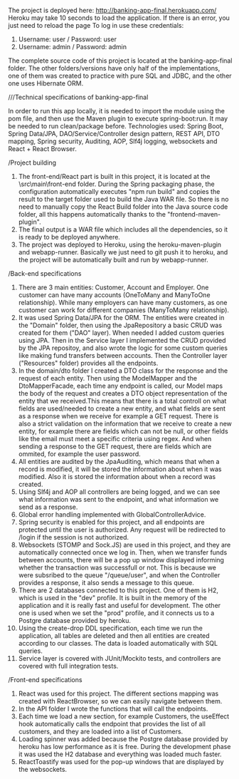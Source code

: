 The project is deployed here:
http://banking-app-final.herokuapp.com/
Heroku may take 10 seconds to load the application. If there is an error, you just need to reload the page
To log in use these credentials:
1. Username: user / Password: user
2. Username: admin / Password: admin

The complete source code of this project is located at the banking-app-final folder. The other folders/versions have only half of the implementations, one of them was created to practice with pure SQL and JDBC, and the other one uses Hibernate ORM. 

///Technical specifications of banking-app-final

In order to run this app locally, it is needed to import the module using the pom file, and then use the Maven plugin to execute spring-boot:run. It may be needed to run clean/package before.
Technologies used:  Spring Boot, Spring Data/JPA, DAO/Service/Controller design pattern,  REST API, DTO mapping,  Spring security, Auditing, AOP, Slf4j logging, websockets and React + React Browser.

/Project building
1. The front-end/React part is built in this project, it is located at the \src\main\front-end folder.  During the Spring packaging phase, the configuration automatically executes "npm run build" and copies the result to the target folder used to build the Java WAR file. So there is no need to manually copy the React Build folder into the Java source code folder, all this happens automatically thanks to the "frontend-maven-plugin".
2. The final output is a WAR file which includes all the dependencies, so it is ready to be deployed anywhere.
3. The project was deployed to Heroku, using the heroku-maven-plugin and webapp-runner. Basically we just need to git push it to heroku, and the project will be automatically built and run by webapp-runner.

/Back-end specifications
1. There are 3 main entities: Customer, Account and Employer. One customer can have many accounts (OneToMany and ManyToOne relationship). While many employers can have many customers, as one customer can work for different companies (ManyToMany relationship).
2. It was used Spring Data/JPA for the ORM. The entities were created in the "Domain" folder, then using the JpaRepository a basic CRUD was created for them ("DAO" layer). When needed I added custom queries using JPA. Then in the Service layer I implemented the CRUD provided by the JPA repositoy, and also wrote the logic for some custom queries like  making fund transfers between accounts. Then the Controller layer ("Resources" folder)  provides all the endpoints.
3. In the domain/dto folder I created a DTO class for the response and the request of each entity. Then using the ModelMapper and the DtoMapperFacade, each time any endpoint is called, our Model maps the body of the request and creates a DTO object representation of the entity that we received.This means that there is a total controll on what fields are used/needed to create a new entity, and what fields are sent as a response when we receive for example a GET request. There is also a strict validation on the information that we receive to create a new entity, for example there are fields which can not be null, or other fields like the email must meet a specific criteria using regex. And when sending a response to the GET request, there are fields which are ommited, for example the user password. 
4. All entities are audited by the JpaAuditing, which means that when a record is modified, it will be stored the information about when it was modified. Also it is stored the information about when a record was created.
5. Using Slf4j and AOP all controllers are being logged, and we can see what information was sent to the endpoint, and what information we send as a response.
6. Global error handling implemented with GlobalControllerAdvice.
7. Spring security is enabled for this project, and all endpoints are protected until the user is authorized. Any request will be redirected to /login if the session is not authorized. 
8. Websockets (STOMP and Sock.JS) are used in this project, and they are automatically connected once we log in. Then, when we transfer funds between accounts, there will be a pop up window displayed informing whether the transaction was successfull or not. This is because we were subsribed to the queue "/queue/user", and when the Controller provides a response, it also sends a message to this queue.
9. There are 2 databases connected to this project. One of them is H2, which is used in the "dev" profile. It is built in the memory of the application and it is really fast and useful for development. The other one is used when we set the "prod" profile, and it connects us to a Postgre database provided by heroku.
10. Using the create-drop DDL specification, each time we run the application, all tables are deleted and then all entities are created according to our classes. The data is loaded automatically with SQL queries.
11. Service layer is covered with JUnit/Mockito tests, and controllers are covered with full integration tests.

/Front-end specifications
1. React was used for this project. The different sections mapping was created with ReactBrowser, so we can easily navigate between them.
2. In the API folder I wrote the functions that will call the endpoints.
3. Each time we load a new section, for example Customers,  the useEffect hook automatically calls the endpoint that provides the list of all customers, and they are loaded into a list of Customers.
4. Loading spinner was added because the Postgre database provided by heroku has low performance as it is free. During the development phase it was used the H2 database and everything was loaded much faster.
5. ReactToastify was used for the pop-up windows that are displayed by the websockets.
